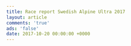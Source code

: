 ```yaml
---
title: Race report Swedish Alpine Ultra 2017
layout: article
comments: 'true'
ads: 'false'
date: 2017-10-20 00:00:00 +0000
---
```

